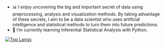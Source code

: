 


- :bar_chart: I enjoy uncovering the big and important secret of data using preprocessing, analysis and visualization methods. By taking advantage of these secrets, I aim to be a data scientist who uses artificial intelligence and statistical methods to turn them into future predictions.
- 🌱 I’m currently learning Inferential Statistical Analysis with Python.










[![Top Langs](https://github-readme-stats.vercel.app/api/top-langs/?username=asenateke)](https://github.com/asenateke/github-readme-stats)
